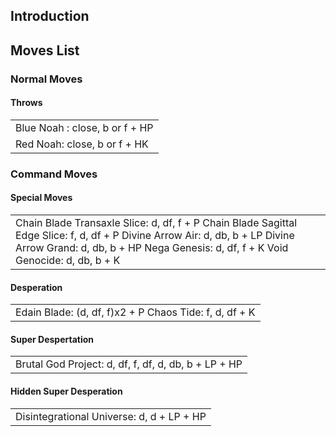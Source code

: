 ## Introduction

## Moves List

### Normal Moves

#### Throws

|                                |
|--------------------------------|
| Blue Noah : close, b or f + HP |
| Red Noah: close, b or f + HK   |

### Command Moves

#### Special Moves

|                                                                                                                                                                                                                  |
|------------------------------------------------------------------------------------------------------------------------------------------------------------------------------------------------------------------|
| Chain Blade Transaxle Slice: d, df, f + P Chain Blade Sagittal Edge Slice: f, d, df + P Divine Arrow Air: d, db, b + LP Divine Arrow Grand: d, db, b + HP Nega Genesis: d, df, f + K Void Genocide: d, db, b + K |

#### Desperation

|                                                        |
|--------------------------------------------------------|
| Edain Blade: (d, df, f)x2 + P Chaos Tide: f, d, df + K |

#### Super Despertation

|                                                      |
|------------------------------------------------------|
| Brutal God Project: d, df, f, df, d, db, b + LP + HP |

#### Hidden Super Desperation

|                                           |
|-------------------------------------------|
| Disintegrational Universe: d, d + LP + HP |
